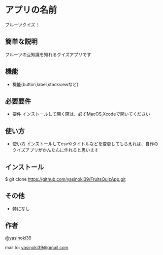 # アプリの名前
 フルーツクイズ！
 
## 簡単な説明
 フルーツの豆知識を知れるクイズアプリです

## 機能
 
- 機能(button,label,stackviewなど)
 
## 必要要件
 
- 要件 インストールして開く際は、必ずMacOS,Xcodeで開いてください
 
## 使い方
 
- 使い方 インストールしてcsvやタイトルなどを変更してもらえれば、自作のクイズアプリがかんたんに作れると思います

## インストール

$ git clone https://github.com/yasinoki39/FruitsQuizApp.git

## その他

- 特になし
 
## 作者
 
[@yasinoki39](https://twitter.com/yasinoki39)

mail to: yasinoki39@gmail.com
 
